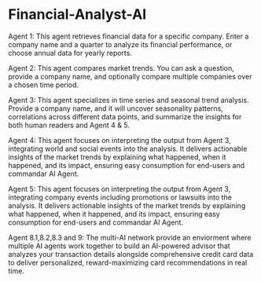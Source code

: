 # Financial-Analyst-AI

Agent 1: This agent retrieves financial data for a specific company. Enter a company name and a quarter to analyze its financial performance, or choose annual data for yearly reports.

Agent 2: This agent compares market trends. You can ask a question, provide a company name, and optionally compare multiple companies over a chosen time period.

Agent 3: This agent specializes in time series and seasonal trend analysis. Provide a company name, and it will uncover seasonality patterns, correlations across different data points, and summarize the insights for both human readers and Agent 4 & 5.

Agent 4: This agent focuses on interpreting the output from Agent 3, integrating world and social events into the analysis. It delivers actionable insights of the market trends by explaining what happened, when it happened, and its impact, ensuring easy consumption for end-users and commandar AI Agent.

Agent 5: This agent focuses on interpreting the output from Agent 3, integrating company events including promotions or lawsuits into the analysis. It delivers actionable insights of the market trends by explaining what happened, when it happened, and its impact, ensuring easy consumption for end-users and commandar AI Agent.

Agent 8.1,8.2,8.3 and 9: The multi-AI network provide an enviorment where multiple AI agents work together to build an AI-powered advisor that analyzes your transaction details alongside comprehensive credit card data to deliver personalized, reward-maximizing card recommendations in real time.
